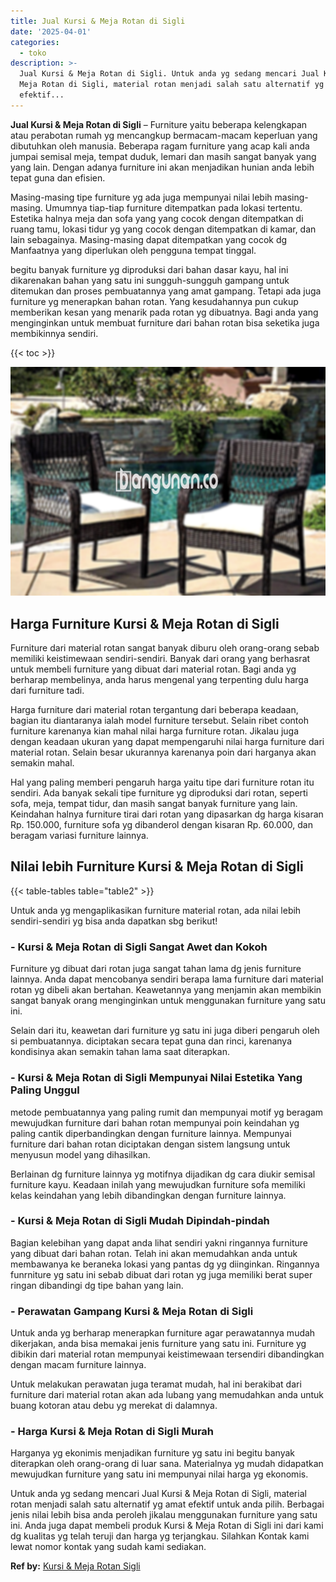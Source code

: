 ```yaml
---
title: Jual Kursi & Meja Rotan di Sigli
date: '2025-04-01'
categories:
  - toko
description: >-
  Jual Kursi & Meja Rotan di Sigli. Untuk anda yg sedang mencari Jual Kursi &
  Meja Rotan di Sigli, material rotan menjadi salah satu alternatif yg amat
  efektif...
---
```


**Jual Kursi & Meja Rotan di Sigli** – Furniture yaitu beberapa kelengkapan atau perabotan rumah yg mencangkup bermacam-macam keperluan yang dibutuhkan oleh manusia. Beberapa ragam furniture yang acap kali anda jumpai semisal meja, tempat duduk, lemari dan masih sangat banyak yang yang lain. Dengan adanya furniture ini akan menjadikan hunian anda lebih tepat guna dan efisien.

Masing-masing tipe furniture yg ada juga mempunyai nilai lebih masing-masing. Umumnya tiap-tiap furniture ditempatkan pada lokasi tertentu. Estetika halnya meja dan sofa yang yang cocok dengan ditempatkan di ruang tamu, lokasi tidur yg yang cocok dengan ditempatkan di kamar, dan lain sebagainya. Masing-masing dapat ditempatkan yang cocok dg Manfaatnya yang diperlukan oleh pengguna tempat tinggal.

begitu banyak furniture yg diproduksi dari bahan dasar kayu, hal ini dikarenakan bahan yang satu ini sungguh-sungguh gampang untuk ditemukan dan proses pembuatannya yang amat gampang. Tetapi ada juga furniture yg menerapkan bahan rotan. Yang kesudahannya pun cukup memberikan kesan yang menarik pada rotan yg dibuatnya. Bagi anda yang menginginkan untuk membuat furniture dari bahan rotan bisa seketika juga membikinnya sendiri.

{{< toc >}}

![Jual Kursi & Meja Rotan di Sigli](/images/kursi-meja-rotan-murah33.png)

## Harga Furniture Kursi & Meja Rotan di Sigli

Furniture dari material rotan sangat banyak diburu oleh orang-orang sebab memiliki keistimewaan sendiri-sendiri. Banyak dari orang yang berhasrat untuk membeli furniture yang dibuat dari material rotan. Bagi anda yg berharap membelinya, anda harus mengenal yang terpenting dulu harga dari furniture tadi.

Harga furniture dari material rotan tergantung dari beberapa keadaan, bagian itu diantaranya ialah model furniture tersebut. Selain ribet contoh furniture karenanya kian mahal nilai harga furniture rotan. Jikalau juga dengan keadaan ukuran yang dapat mempengaruhi nilai harga furniture dari material rotan. Selain besar ukurannya karenanya poin dari harganya akan semakin mahal.

Hal yang paling memberi pengaruh harga yaitu tipe dari furniture rotan itu sendiri. Ada banyak sekali tipe furniture yg diproduksi dari rotan, seperti sofa, meja, tempat tidur, dan masih sangat banyak furniture yang lain. Keindahan halnya furniture tirai dari rotan yang dipasarkan dg harga kisaran Rp. 150.000, furniture sofa yg dibanderol dengan kisaran Rp. 60.000, dan beragam variasi furniture lainnya.

## Nilai lebih Furniture Kursi & Meja Rotan di Sigli

{{< table-tables table="table2" >}}

Untuk anda yg mengaplikasikan furniture material rotan, ada nilai lebih sendiri-sendiri yg bisa anda dapatkan sbg berikut!

### \- Kursi & Meja Rotan di Sigli Sangat Awet dan Kokoh

Furniture yg dibuat dari rotan juga sangat tahan lama dg jenis furniture lainnya. Anda dapat mencobanya sendiri berapa lama furniture dari material rotan yg dibeli akan bertahan. Keawetannya yang menjamin akan membikin sangat banyak orang menginginkan untuk menggunakan furniture yang satu ini.

Selain dari itu, keawetan dari furniture yg satu ini juga diberi pengaruh oleh si pembuatannya. diciptakan secara tepat guna dan rinci, karenanya kondisinya akan semakin tahan lama saat diterapkan.

### \- Kursi & Meja Rotan di Sigli Mempunyai Nilai Estetika Yang Paling Unggul

metode pembuatannya yang paling rumit dan mempunyai motif yg beragam mewujudkan furniture dari bahan rotan mempunyai poin keindahan yg paling cantik diperbandingkan dengan furniture lainnya. Mempunyai furniture dari bahan rotan diciptakan dengan sistem langsung untuk menyusun model yang dihasilkan.

Berlainan dg furniture lainnya yg motifnya dijadikan dg cara diukir semisal furniture kayu. Keadaan inilah yang mewujudkan furniture sofa memiliki kelas keindahan yang lebih dibandingkan dengan furniture lainnya.

### \- Kursi & Meja Rotan di Sigli Mudah Dipindah-pindah

Bagian kelebihan yang dapat anda lihat sendiri yakni ringannya furniture yang dibuat dari bahan rotan. Telah ini akan memudahkan anda untuk membawanya ke beraneka lokasi yang pantas dg yg diinginkan. Ringannya funrniture yg satu ini sebab dibuat dari rotan yg juga memiliki berat super ringan dibandingi dg tipe bahan yang lain.

### \- Perawatan Gampang Kursi & Meja Rotan di Sigli

Untuk anda yg berharap menerapkan furniture agar perawatannya mudah dikerjakan, anda bisa memakai jenis furniture yang satu ini. Furniture yg dibikin dari material rotan mempunyai keistimewaan tersendiri dibandingkan dengan macam furniture lainnya.

Untuk melakukan perawatan juga teramat mudah, hal ini berakibat dari furniture dari material rotan akan ada lubang yang memudahkan anda untuk buang kotoran atau debu yg merekat di dalamnya.

### \- Harga Kursi & Meja Rotan di Sigli Murah

Harganya yg ekonimis menjadikan furniture yg satu ini begitu banyak diterapkan oleh orang-orang di luar sana. Materialnya yg mudah didapatkan mewujudkan furniture yang satu ini mempunyai nilai harga yg ekonomis.

Untuk anda yg sedang mencari Jual Kursi & Meja Rotan di Sigli, material rotan menjadi salah satu alternatif yg amat efektif untuk anda pilih. Berbagai jenis nilai lebih bisa anda peroleh jikalau menggunakan furniture yang satu ini. Anda juga dapat membeli produk Kursi & Meja Rotan di Sigli ini dari kami dg kualitas yg telah teruji dan harga yg terjangkau. Silahkan Kontak kami lewat nomor kontak yang sudah kami sediakan.

**Ref by:** [Kursi & Meja Rotan Sigli](https://id.wikipedia.org/wiki/Kursi)
